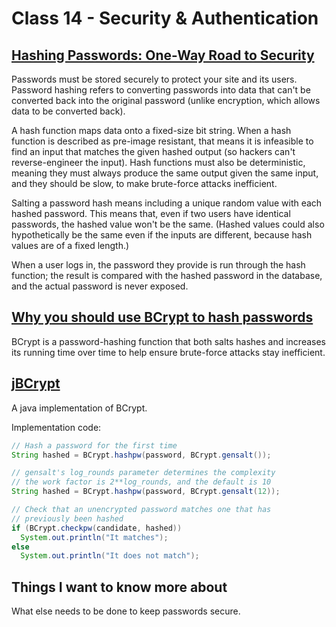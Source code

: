 # Class 14 - Security & Authentication

## [Hashing Passwords: One-Way Road to Security](https://auth0.com/blog/hashing-passwords-one-way-road-to-security/)

Passwords must be stored securely to protect your site and its users. Password hashing refers to converting passwords into data that can't be converted back into the original password (unlike encryption, which allows data to be converted back).

A hash function maps data onto a fixed-size bit string. When a hash function is described as pre-image resistant, that means it is infeasible to find an input that matches the given hashed output (so hackers can't reverse-engineer the input). Hash functions must also be deterministic, meaning they must always produce the same output given the same input, and they should be slow, to make brute-force attacks inefficient.

Salting a password hash means including a unique random value with each hashed password. This means that, even if two users have identical passwords, the hashed value won't be the same. (Hashed values could also hypothetically be the same even if the inputs are different, because hash values are of a fixed length.)

When a user logs in, the password they provide is run through the hash function; the result is compared with the hashed password in the database, and the actual password is never exposed.

## [Why you should use BCrypt to hash passwords](https://danboterhoven.medium.com/why-you-should-use-bcrypt-to-hash-passwords-af330100b861)

BCrypt is a password-hashing function that both salts hashes and increases its running time over time to help ensure brute-force attacks stay inefficient.

## [jBCrypt](https://www.mindrot.org/projects/jBCrypt/)

A java implementation of BCrypt. 

Implementation code:

```java
// Hash a password for the first time
String hashed = BCrypt.hashpw(password, BCrypt.gensalt());

// gensalt's log_rounds parameter determines the complexity
// the work factor is 2**log_rounds, and the default is 10
String hashed = BCrypt.hashpw(password, BCrypt.gensalt(12));

// Check that an unencrypted password matches one that has
// previously been hashed
if (BCrypt.checkpw(candidate, hashed))
  System.out.println("It matches");
else
  System.out.println("It does not match");
```

## Things I want to know more about

What else needs to be done to keep passwords secure.
